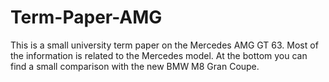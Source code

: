 # Term-Paper-AMG
This is a small university term paper on the Mercedes AMG GT 63. Most of the information is related to the Mercedes model. At the bottom you can find a small comparison with the new BMW M8 Gran Coupe.
